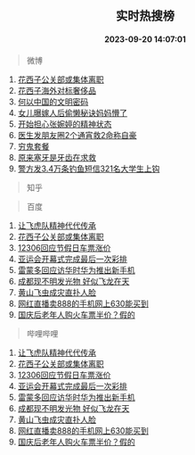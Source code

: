 <div align="center"><h2>实时热搜榜</h2><h4>2023-09-20 14:07:01</h4></div>

> 微博  

1. [花西子公关部或集体离职](https://s.weibo.com/weibo?q=%23%E8%8A%B1%E8%A5%BF%E5%AD%90%E5%85%AC%E5%85%B3%E9%83%A8%E6%88%96%E9%9B%86%E4%BD%93%E7%A6%BB%E8%81%8C%23&t=31&band_rank=1&Refer=top)<br />
2. [花西子海外对标奢侈品](https://s.weibo.com/weibo?q=%23%E8%8A%B1%E8%A5%BF%E5%AD%90%E6%B5%B7%E5%A4%96%E5%AF%B9%E6%A0%87%E5%A5%A2%E4%BE%88%E5%93%81%23&t=31&band_rank=2&Refer=top)<br />
3. [何以中国的文明密码](https://s.weibo.com/weibo?q=%23%E4%BD%95%E4%BB%A5%E4%B8%AD%E5%9B%BD%E7%9A%84%E6%96%87%E6%98%8E%E5%AF%86%E7%A0%81%23&t=31&band_rank=3&Refer=top)<br />
4. [女儿曝嫁人后偷懒秘诀妈妈懵了](https://s.weibo.com/weibo?q=%23%E5%A5%B3%E5%84%BF%E6%9B%9D%E5%AB%81%E4%BA%BA%E5%90%8E%E5%81%B7%E6%87%92%E7%A7%98%E8%AF%80%E5%A6%88%E5%A6%88%E6%87%B5%E4%BA%86%23&t=31&band_rank=4&Refer=top)<br />
5. [开始担心张婉婷的精神状态](https://s.weibo.com/weibo?q=%23%E5%BC%80%E5%A7%8B%E6%8B%85%E5%BF%83%E5%BC%A0%E5%A9%89%E5%A9%B7%E7%9A%84%E7%B2%BE%E7%A5%9E%E7%8A%B6%E6%80%81%23&t=31&band_rank=5&Refer=top)<br />
6. [医生发朋友圈2个通宵救2命称自豪](https://s.weibo.com/weibo?q=%23%E5%8C%BB%E7%94%9F%E5%8F%91%E6%9C%8B%E5%8F%8B%E5%9C%882%E4%B8%AA%E9%80%9A%E5%AE%B5%E6%95%912%E5%91%BD%E7%A7%B0%E8%87%AA%E8%B1%AA%23&t=31&band_rank=6&Refer=top)<br />
7. [穷鬼套餐](https://s.weibo.com/weibo?q=%E7%A9%B7%E9%AC%BC%E5%A5%97%E9%A4%90&t=31&band_rank=7&Refer=top)<br />
8. [原来塞牙是牙齿在求救](https://s.weibo.com/weibo?q=%23%E5%8E%9F%E6%9D%A5%E5%A1%9E%E7%89%99%E6%98%AF%E7%89%99%E9%BD%BF%E5%9C%A8%E6%B1%82%E6%95%91%23&t=31&band_rank=8&Refer=top)<br />
9. [警方发3.4万条钓鱼短信321名大学生上钩](https://s.weibo.com/weibo?q=%23%E8%AD%A6%E6%96%B9%E5%8F%913.4%E4%B8%87%E6%9D%A1%E9%92%93%E9%B1%BC%E7%9F%AD%E4%BF%A1321%E5%90%8D%E5%A4%A7%E5%AD%A6%E7%94%9F%E4%B8%8A%E9%92%A9%23&t=31&band_rank=9&Refer=top)<br />

> 知乎  


> 百度  

1. [让飞虎队精神代代传承](https://www.baidu.com/s?wd=%E8%AE%A9%E9%A3%9E%E8%99%8E%E9%98%9F%E7%B2%BE%E7%A5%9E%E4%BB%A3%E4%BB%A3%E4%BC%A0%E6%89%BF&sa=fyb_news&rsv_dl=fyb_news)<br />
2. [花西子公关部或集体离职](https://www.baidu.com/s?wd=%E8%8A%B1%E8%A5%BF%E5%AD%90%E5%85%AC%E5%85%B3%E9%83%A8%E6%88%96%E9%9B%86%E4%BD%93%E7%A6%BB%E8%81%8C&sa=fyb_news&rsv_dl=fyb_news)<br />
3. [12306回应节假日车票涨价](https://www.baidu.com/s?wd=12306%E5%9B%9E%E5%BA%94%E8%8A%82%E5%81%87%E6%97%A5%E8%BD%A6%E7%A5%A8%E6%B6%A8%E4%BB%B7&sa=fyb_news&rsv_dl=fyb_news)<br />
4. [亚运会开幕式完成最后一次彩排](https://www.baidu.com/s?wd=%E4%BA%9A%E8%BF%90%E4%BC%9A%E5%BC%80%E5%B9%95%E5%BC%8F%E5%AE%8C%E6%88%90%E6%9C%80%E5%90%8E%E4%B8%80%E6%AC%A1%E5%BD%A9%E6%8E%92&sa=fyb_news&rsv_dl=fyb_news)<br />
5. [雷蒙多回应访华时华为推出新手机](https://www.baidu.com/s?wd=%E9%9B%B7%E8%92%99%E5%A4%9A%E5%9B%9E%E5%BA%94%E8%AE%BF%E5%8D%8E%E6%97%B6%E5%8D%8E%E4%B8%BA%E6%8E%A8%E5%87%BA%E6%96%B0%E6%89%8B%E6%9C%BA&sa=fyb_news&rsv_dl=fyb_news)<br />
6. [成都现不明发光物 好似飞龙在天](https://www.baidu.com/s?wd=%E6%88%90%E9%83%BD%E7%8E%B0%E4%B8%8D%E6%98%8E%E5%8F%91%E5%85%89%E7%89%A9+%E5%A5%BD%E4%BC%BC%E9%A3%9E%E9%BE%99%E5%9C%A8%E5%A4%A9&sa=fyb_news&rsv_dl=fyb_news)<br />
7. [黄山飞虫成灾直扑人脸](https://www.baidu.com/s?wd=%E9%BB%84%E5%B1%B1%E9%A3%9E%E8%99%AB%E6%88%90%E7%81%BE%E7%9B%B4%E6%89%91%E4%BA%BA%E8%84%B8&sa=fyb_news&rsv_dl=fyb_news)<br />
8. [网红直播卖888的手机网上630能买到](https://www.baidu.com/s?wd=%E7%BD%91%E7%BA%A2%E7%9B%B4%E6%92%AD%E5%8D%96888%E7%9A%84%E6%89%8B%E6%9C%BA%E7%BD%91%E4%B8%8A630%E8%83%BD%E4%B9%B0%E5%88%B0&sa=fyb_news&rsv_dl=fyb_news)<br />
9. [国庆后老年人购火车票半价？假的](https://www.baidu.com/s?wd=%E5%9B%BD%E5%BA%86%E5%90%8E%E8%80%81%E5%B9%B4%E4%BA%BA%E8%B4%AD%E7%81%AB%E8%BD%A6%E7%A5%A8%E5%8D%8A%E4%BB%B7%EF%BC%9F%E5%81%87%E7%9A%84&sa=fyb_news&rsv_dl=fyb_news)<br />

> 哔哩哔哩  

1. [让飞虎队精神代代传承](https://www.baidu.com/s?wd=%E8%AE%A9%E9%A3%9E%E8%99%8E%E9%98%9F%E7%B2%BE%E7%A5%9E%E4%BB%A3%E4%BB%A3%E4%BC%A0%E6%89%BF&sa=fyb_news&rsv_dl=fyb_news)<br />
2. [花西子公关部或集体离职](https://www.baidu.com/s?wd=%E8%8A%B1%E8%A5%BF%E5%AD%90%E5%85%AC%E5%85%B3%E9%83%A8%E6%88%96%E9%9B%86%E4%BD%93%E7%A6%BB%E8%81%8C&sa=fyb_news&rsv_dl=fyb_news)<br />
3. [12306回应节假日车票涨价](https://www.baidu.com/s?wd=12306%E5%9B%9E%E5%BA%94%E8%8A%82%E5%81%87%E6%97%A5%E8%BD%A6%E7%A5%A8%E6%B6%A8%E4%BB%B7&sa=fyb_news&rsv_dl=fyb_news)<br />
4. [亚运会开幕式完成最后一次彩排](https://www.baidu.com/s?wd=%E4%BA%9A%E8%BF%90%E4%BC%9A%E5%BC%80%E5%B9%95%E5%BC%8F%E5%AE%8C%E6%88%90%E6%9C%80%E5%90%8E%E4%B8%80%E6%AC%A1%E5%BD%A9%E6%8E%92&sa=fyb_news&rsv_dl=fyb_news)<br />
5. [雷蒙多回应访华时华为推出新手机](https://www.baidu.com/s?wd=%E9%9B%B7%E8%92%99%E5%A4%9A%E5%9B%9E%E5%BA%94%E8%AE%BF%E5%8D%8E%E6%97%B6%E5%8D%8E%E4%B8%BA%E6%8E%A8%E5%87%BA%E6%96%B0%E6%89%8B%E6%9C%BA&sa=fyb_news&rsv_dl=fyb_news)<br />
6. [成都现不明发光物 好似飞龙在天](https://www.baidu.com/s?wd=%E6%88%90%E9%83%BD%E7%8E%B0%E4%B8%8D%E6%98%8E%E5%8F%91%E5%85%89%E7%89%A9+%E5%A5%BD%E4%BC%BC%E9%A3%9E%E9%BE%99%E5%9C%A8%E5%A4%A9&sa=fyb_news&rsv_dl=fyb_news)<br />
7. [黄山飞虫成灾直扑人脸](https://www.baidu.com/s?wd=%E9%BB%84%E5%B1%B1%E9%A3%9E%E8%99%AB%E6%88%90%E7%81%BE%E7%9B%B4%E6%89%91%E4%BA%BA%E8%84%B8&sa=fyb_news&rsv_dl=fyb_news)<br />
8. [网红直播卖888的手机网上630能买到](https://www.baidu.com/s?wd=%E7%BD%91%E7%BA%A2%E7%9B%B4%E6%92%AD%E5%8D%96888%E7%9A%84%E6%89%8B%E6%9C%BA%E7%BD%91%E4%B8%8A630%E8%83%BD%E4%B9%B0%E5%88%B0&sa=fyb_news&rsv_dl=fyb_news)<br />
9. [国庆后老年人购火车票半价？假的](https://www.baidu.com/s?wd=%E5%9B%BD%E5%BA%86%E5%90%8E%E8%80%81%E5%B9%B4%E4%BA%BA%E8%B4%AD%E7%81%AB%E8%BD%A6%E7%A5%A8%E5%8D%8A%E4%BB%B7%EF%BC%9F%E5%81%87%E7%9A%84&sa=fyb_news&rsv_dl=fyb_news)<br />

